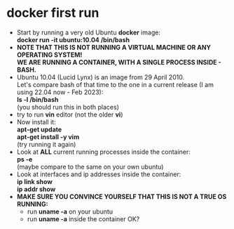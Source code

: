 # docker first run

- Start by running a very old Ubuntu **docker** image:  
**docker run -it  ubuntu:10.04 /bin/bash**  
- **NOTE THAT THIS IS NOT RUNNING A VIRTUAL MACHINE OR ANY OPERATING SYSTEM!**  
**WE ARE RUNNING A CONTAINER, WITH A SINGLE PROCESS INSIDE - BASH.**
- Ubuntu 10.04 (Lucid Lynx) is an image from 29 April 2010.  
Let's compare bash of that time to the one in a current release (I am using 22.04 now - Feb 2023):  
**ls -l /bin/bash**  
(you should run this in both places)
- try to run **vin** editor (not the older **vi**)
- Now install it:  
**apt-get update**  
**apt-get install -y vim**  
(try running it again)
- Look at **ALL** current running processes inside the container:  
**ps -e**  
(maybe compare to the same on your own ubuntu)
- Look at interfaces and ip addresses inside the container:  
**ip link show**  
**ip addr show**  
- **MAKE SURE YOU CONVINCE YOURSELF THAT THIS IS NOT A TRUE OS RUNNING:**
  - run **uname -a**  on your ubuntu
  - run **uname -a**  inside the container
OK?

